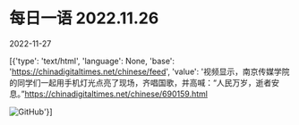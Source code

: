 # 每日一语 2022.11.26

2022-11-27

[{'type': 'text/html', 'language': None, 'base': 'https://chinadigitaltimes.net/chinese/feed', 'value': '视频显示，南京传媒学院的同学们一起用手机灯光点亮了现场，齐唱国歌，并高喊：“人民万岁，逝者安息。”https://chinadigitaltimes.net/chinese/690159.html

![GitHub](https://chinadigitaltimes.net/chinese/files/2022/11/20221126_dailyquote.png)'}]